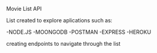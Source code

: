 Movie List API

List created to explore aplications such as:

-NODE.JS
-MOONGODB 
-POSTMAN
-EXPRESS
-HEROKU

creating endpoints to navigate through the list

